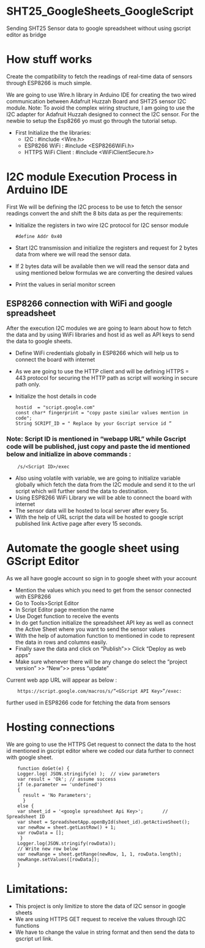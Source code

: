 # SHT25_GoogleSheets_GoogleScript
Sending SHT25 Sensor data to google spreadsheet without using gscript editor as bridge

# How stuff works

Create the compatibility to fetch the readings of real-time data of sensors through ESP8266 is much simple.

We are going to use Wire.h library in Arduino IDE for creating the two wired communication between Adafruit Huzzah Board and SHT25 sensor I2C module.
Note: To avoid the complex wiring structure, I am going to use the I2C adapter for Adafruit Huzzah designed to connect the I2C sensor.
For the newbie to setup the Esp8266 yo must go through the tutorial setup.

   - First Initialize the the libraries:
        - I2C :  #include <Wire.h>
        - ESP8266 WiFi : #include <ESP8266WiFi.h>
        - HTTPS WiFi Client : #include <WiFiClientSecure.h>
 
# I2C module Execution Process in Arduino IDE

First We will be defining the I2C process to be use to fetch the sensor readings convert the and shift the 8 bits data as per the requirements:

- Initialize the registers in two wire I2C protocol for I2C sensor module 

      #define Addr 0x40

- Start I2C transmission and initialize the registers and request for 2 bytes data from where we will read the sensor data.
- If 2 bytes data will be available then we will read the sensor data and using mentioned below formulas we are converting the desired values 
- Print the values in serial monitor screen

## ESP8266 connection with WiFi and google spreadsheet
After the execution  I2C modules we are going to learn about how to fetch the data and by using WiFi libraries  and host id as well as API keys to send the data to google sheets.

- Define WiFi credentials globally  in ESP8266 which will help us to connect the board with internet 
- As we are going to use the HTTP client and will be defining HTTPS = 443 protocol for securing the HTTP path as script will working in secure path only.
- Initialize the host details in code 
  
      hostid  = "script.google.com"
      const char* fingerprint = "copy paste similar values mention in code";
      String SCRIPT_ID = " Replace by your Gscript service id “

### Note: Script ID is mentioned in “webapp URL” while Gscript code will be published, just copy and paste the id mentioned below and initialize in above commands :

        /s/<Script ID>/exec

- Also using volatile with variable, we are going to initialize variable globally which fetch the data from the I2C module and send it to the url script which will further send the data to destination.
- Using ESP8266 WiFi Library we will be able to connect the board with internet 
- The sensor data will be hosted to local server after every 5s.
- With the help of URL script the data will be hosted to google script published link Active page after every 15 seconds.

# Automate the google sheet using GScript Editor 

As we all have google account so sign in to google sheet with your account
 - Mention the values which you need to get from the sensor connected with ESP8266
 - Go to Tools>Script Editor
 - In Script Editor page mention the name 
 - Use Doget function to receive the events
 - In do get function initialize the spreadsheet API key as well as connect the Active Sheet where you want to send the sensor values
 - With the help of automation function to mentioned in code to represent the data in rows and columns easily.
 - Finally save the data and click on “Publish”>> Click “Deploy as web apps”
 - Make sure whenever there will be any change do select the “project version” >> “New”>> press “update”

Current web app URL will appear as below :

        https://script.google.com/macros/s/”<GScript API Key>”/exec:

further used in ESP8266 code for fetching the data from sensors

# Hosting connections 

We are going to use the HTTPS Get request to connect the data to the host id mentioned in gscript editor where we coded our data further to connect with google sheet.

        function doGet(e) { 
        Logger.log( JSON.stringify(e) );  // view parameters
        var result = 'Ok'; // assume success
        if (e.parameter == 'undefined') 
        {
          result = 'No Parameters';
          }
        else {
        var sheet_id = '<google spreadsheet Api Key>';       // Spreadsheet ID
        var sheet = SpreadsheetApp.openById(sheet_id).getActiveSheet();
        var newRow = sheet.getLastRow() + 1;                        
        var rowData = [];
         }
        Logger.log(JSON.stringify(rowData));
        // Write new row below
        var newRange = sheet.getRange(newRow, 1, 1, rowData.length);
        newRange.setValues([rowData]);
        }

# Limitations:

 - This project is only limitize to store the data of I2C sensor in google sheets
 - We are using HTTPS GET request to receive the values through I2C functions
 - We have to change the value in string format and then send the data to gscript url link.

